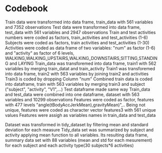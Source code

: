 Codebook
========================== 

Train data were transformed into  data frame, train_data with 561 variables and 7352 observations
Test data were transformed into  data frame, test_data with 561 variables and 2947 observations
Train and test activities numbers were coded as factors, train_activities and test_activities (1-6)
Subjects were coded as factors, train activities and test_activities (1-30)
Activities were coded as data frame of two variables: "num" as factor (1-6) and "activity" as factor of 6 levels, WALKING,WALKING_UPSTAIRS,WALKING_DOWNSTAIRS,SITTING,STANDING and LAYING
Train_data was transforemed into data frame, train1 with 562 variables by merging train_datat and train_activity
Train1 was transforemed into data frame, train2 with 563 variables by joining train2 and activities
Train3 is coded by dropping Column "num"
Combined train data is coded into dataframe, train with 563 variables by merging train3 and subject ("subject", "activity", "V1",...)
Test dataframe made same way
Train_data and test_data were combined into one dataframe, dataset with 563 variables and 10299 observations
Features were coded as factor, features with 477 levels "angle(tBodyAccJerkMean),gravityMean)",..
Being not unique, features were coded as character vector features3 with 561 unique values
Features were assigh as variables names in train_data and test_data

Dataset was transformed in tidy_dataset by filtering mean and standard deviation for each measure
Tidy_data set was summarized by subject and activity applying mean function to all variables.
Its resulting data frame, summary data set with 88 variables (mean and std for each mesurement) for each subject and each activity type(30 subjects*6 activities)

